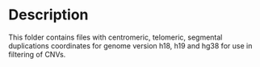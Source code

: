 # Description

This folder contains files with centromeric, telomeric, segmental duplications coordinates for genome version h18, h19 and hg38 for use in filtering of CNVs.
